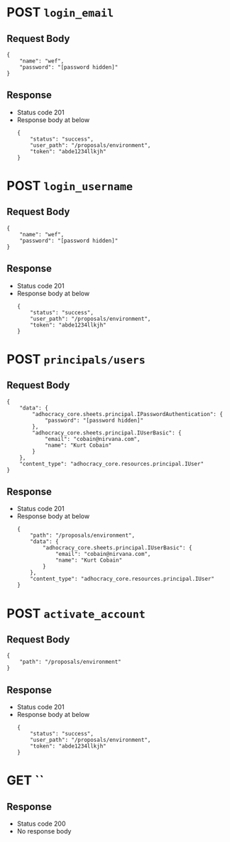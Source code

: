 POST `login_email`
==================

Request Body
------------

``` {.javascript}
{
    "name": "wef",
    "password": "[password hidden]"
}
```

Response
--------

-   Status code 201
-   Response body at below
    ``` {.javascript}
    {
        "status": "success",
        "user_path": "/proposals/environment",
        "token": "abde1234llkjh"
    }
    ```

POST `login_username`
=====================

Request Body
------------

``` {.javascript}
{
    "name": "wef",
    "password": "[password hidden]"
}
```

Response
--------

-   Status code 201
-   Response body at below
    ``` {.javascript}
    {
        "status": "success",
        "user_path": "/proposals/environment",
        "token": "abde1234llkjh"
    }
    ```

POST `principals/users`
=======================

Request Body
------------

``` {.javascript}
{
    "data": {
        "adhocracy_core.sheets.principal.IPasswordAuthentication": {
            "password": "[password hidden]"
        },
        "adhocracy_core.sheets.principal.IUserBasic": {
            "email": "cobain@nirvana.com",
            "name": "Kurt Cobain"
        }
    },
    "content_type": "adhocracy_core.resources.principal.IUser"
}
```

Response
--------

-   Status code 201
-   Response body at below
    ``` {.javascript}
    {
        "path": "/proposals/environment",
        "data": {
            "adhocracy_core.sheets.principal.IUserBasic": {
                "email": "cobain@nirvana.com",
                "name": "Kurt Cobain"
            }
        },
        "content_type": "adhocracy_core.resources.principal.IUser"
    }
    ```

POST `activate_account`
=======================

Request Body
------------

``` {.javascript}
{
    "path": "/proposals/environment"
}
```

Response
--------

-   Status code 201
-   Response body at below
    ``` {.javascript}
    {
        "status": "success",
        "user_path": "/proposals/environment",
        "token": "abde1234llkjh"
    }
    ```

GET ``
======

Response
--------

-   Status code 200
-   No response body
